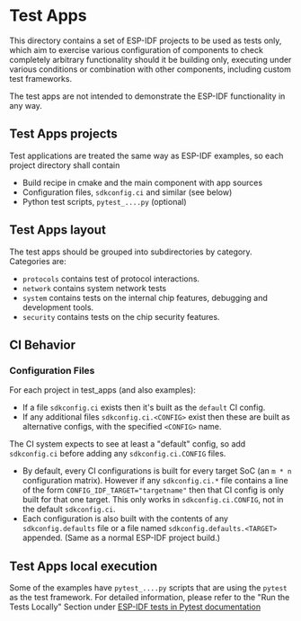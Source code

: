 # Test Apps

This directory contains a set of ESP-IDF projects to be used as tests only, which aim to exercise various
configuration of components to check completely arbitrary functionality should it be building only, executing under
various conditions or combination with other components, including custom test frameworks.

The test apps are not intended to demonstrate the ESP-IDF functionality in any way.

## Test Apps projects

Test applications are treated the same way as ESP-IDF examples, so each project directory shall contain

- Build recipe in cmake and the main component with app sources
- Configuration files, `sdkconfig.ci` and similar (see below)
- Python test scripts, `pytest_....py` (optional)

## Test Apps layout

The test apps should be grouped into subdirectories by category. Categories are:

- `protocols` contains test of protocol interactions.
- `network` contains system network tests
- `system` contains tests on the internal chip features, debugging and development tools.
- `security` contains tests on the chip security features.

## CI Behavior

### Configuration Files

For each project in test_apps (and also examples):

- If a file `sdkconfig.ci` exists then it's built as the `default` CI config.
- If any additional files `sdkconfig.ci.<CONFIG>` exist then these are built as alternative configs, with the specified `<CONFIG>` name.

The CI system expects to see at least a "default" config, so add `sdkconfig.ci` before adding any `sdkconfig.ci.CONFIG` files.

- By default, every CI configurations is built for every target SoC (an `m * n` configuration matrix). However if any `sdkconfig.ci.*` file contains a line of the form `CONFIG_IDF_TARGET="targetname"` then that CI config is only built for that one target. This only works in `sdkconfig.ci.CONFIG`, not in the default `sdkconfig.ci`.
- Each configuration is also built with the contents of any `sdkconfig.defaults` file or a file named `sdkconfig.defaults.<TARGET>` appended. (Same as a normal ESP-IDF project build.)

## Test Apps local execution

Some of the examples have `pytest_....py` scripts that are using the `pytest` as the test framework. For detailed information, please refer to the "Run the Tests Locally" Section under [ESP-IDF tests in Pytest documentation](../../docs/en/contribute/esp-idf-tests-with-pytest.rst)
